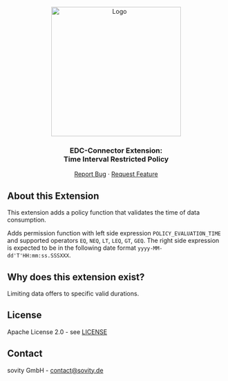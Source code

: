 <!-- PROJECT LOGO -->
<br />
<div align="center">
  <a href="https://github.com/sovity/opendataspace">
    <img src="https://raw.githubusercontent.com/sovity/edc-ui/main/src/assets/images/sovity_logo.svg" alt="Logo" width="300">
  </a>

<h3 align="center">EDC-Connector Extension:<br />Time Interval Restricted Policy</h3>

  <p align="center">
    <a href="https://github.com/sovity/opendataspace/issues/new?template=bug_report.md">Report Bug</a>
    ·
    <a href="https://github.com/sovity/opendataspace/issues/new?template=feature_request.md">Request Feature</a>
  </p>
</div>

## About this Extension

This extension adds a policy function that validates the time of data consumption.

Adds permission function with left side expression `POLICY_EVALUATION_TIME` and supported
operators `EQ`, `NEQ`, `LT`, `LEQ`, `GT`, `GEQ`. The right side expression is expected to be in the following date
format `yyyy-MM-dd'T'HH:mm:ss.SSSXXX`.

## Why does this extension exist?

Limiting data offers to specific valid durations.

## License

Apache License 2.0 - see [LICENSE](../../LICENSE)

## Contact

sovity GmbH - contact@sovity.de
